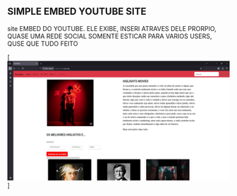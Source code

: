 ## SIMPLE EMBED YOUTUBE SITE

site EMBED DO YOUTUBE. ELE EXIBE, INSERI ATRAVES DELE PRORPIO,
QUASE UMA REDE SOCIAL SOMENTE ESTICAR PARA VARIOS USERS, QUSE
QUE TUDO FEITO

[![obstudio](EMBED.jpg)]
